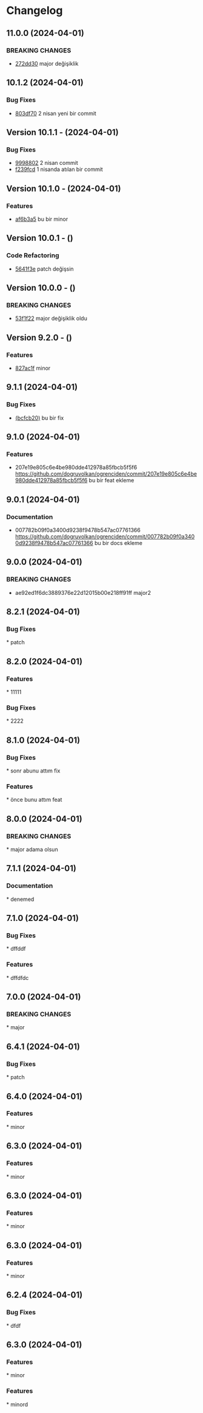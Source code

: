 # Changelog

## 11.0.0 (2024-04-01)
### BREAKING CHANGES
* [272dd30](https://github.com/dogruvolkan/ogrenciden/commit/272dd30d2f7d4f8adc6555f7d69d0f6d924cfcba) major değişiklik
## 10.1.2 (2024-04-01)
### Bug Fixes
* [803df70](https://github.com/dogruvolkan/ogrenciden/commit/803df70a7b70a81ddb531dc31e42d2707724694b) 2 nisan yeni bir commit
## Version 10.1.1 - (2024-04-01)
### Bug Fixes
* [9998802](https://github.com/dogruvolkan/ogrenciden/commit/9998802e0cb7502507d59ac927e3db6a7671e35e) 2 nisan commit
* [f239fcd](https://github.com/dogruvolkan/ogrenciden/commit/f239fcd19bce2d338400d9b9f351648bfc12ee59) 1 nisanda atılan bir commit
## Version 10.1.0 - (2024-04-01)
### Features
* [af6b3a5](https://github.com/dogruvolkan/ogrenciden/commit/af6b3a5e45a75c11e19e7884c2dfc29e0e5ce3a9) bu bir minor
## Version 10.0.1 - ()
### Code Refactoring
* [5641f3e](https://github.com/dogruvolkan/ogrenciden/commit/5641f3ea05e1aa70b1cf16b9a0409d8c12efe86e) patch değişsin
## Version 10.0.0 - ()
### BREAKING CHANGES
* [53f1f22](https://github.com/dogruvolkan/ogrenciden/commit/53f1f225c4874a649c131c867143d307acdf741c) major değişiklik oldu
## Version 9.2.0 - ()
### Features
* [827ac1f](https://github.com/dogruvolkan/ogrenciden/commit/827ac1fc2c6612953d683b748920bcbeb95e9090) minor
## 9.1.1 (2024-04-01)
### Bug Fixes
* [(bcfcb20)](https://github.com/dogruvolkan/ogrenciden/commit/bcfcb20aed90707498f14f8e9459484ae3b5ae69) bu bir fix
## 9.1.0 (2024-04-01)
### Features
* 207e19e805c6e4be980dde412978a85fbcb5f5f6 https://github.com/dogruvolkan/ogrenciden/commit/207e19e805c6e4be980dde412978a85fbcb5f5f6 bu bir feat ekleme
## 9.0.1 (2024-04-01)
### Documentation
* 007782b09f0a3400d9238f9478b547ac07761366 https://github.com/dogruvolkan/ogrenciden/commit/007782b09f0a3400d9238f9478b547ac07761366 bu bir docs ekleme
## 9.0.0 (2024-04-01)
### BREAKING CHANGES
* ae92ed1f6dc3889376e22d12015b00e218ff91ff major2
## 8.2.1 (2024-04-01)
### Bug Fixes
[](commmit) * patch
## 8.2.0 (2024-04-01)
### Features
[](commmit) * 11111
### Bug Fixes
[](commmit) * 2222
## 8.1.0 (2024-04-01)
### Bug Fixes
[](commmit) * sonr abunu attım fix
### Features
[](commmit) * önce bunu attım feat
## 8.0.0 (2024-04-01)
### BREAKING CHANGES
[](commmit) * major adama olsun
## 7.1.1 (2024-04-01)
### Documentation
[](commmit) * denemed
## 7.1.0 (2024-04-01)
### Bug Fixes
[](commmit) * dffddf
### Features
[](commmit) * dffdfdc
## 7.0.0 (2024-04-01)
### BREAKING CHANGES
[](commmit) * major
## 6.4.1 (2024-04-01)
### Bug Fixes
[](commmit) * patch
## 6.4.0 (2024-04-01)
### Features
[](commmit) * minor
## 6.3.0 (2024-04-01)
### Features
[](commmit) * minor
## 6.3.0 (2024-04-01)
### Features
[](commmit) * minor
## 6.3.0 (2024-04-01)
### Features
[](commmit) * minor
## 6.2.4 (2024-04-01)
### Bug Fixes
[](commmit) * dfdf
## 6.3.0 (2024-04-01)
### Features
[](commmit) * minor
### Features
[](commmit) * minord